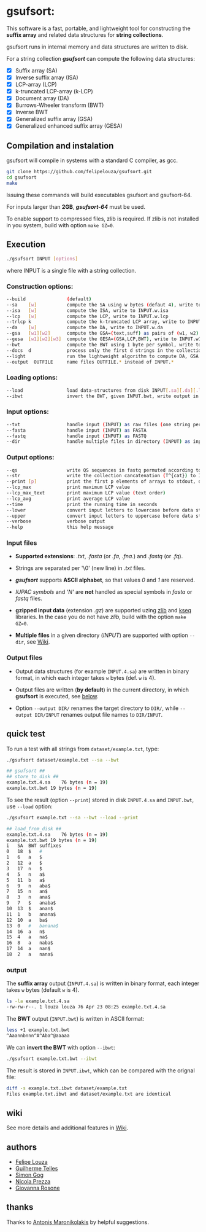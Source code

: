# gsufsort: 

This software is a fast, portable, and lightweight tool for
constructing the **suffix array** and related data structures for
**string collections**.

gsufsort runs in internal memory and data structures are written to disk. 

For a string collection **_gsufsort_** can compute the following data structures:

- [x] Suffix array (SA)
- [x] Inverse suffix array (ISA)
- [x] LCP-array (LCP)
- [x] k-truncated LCP-array (k-LCP)
- [x] Document array (DA)
- [x] Burrows-Wheeler transform (BWT)
- [x] Inverse BWT
- [x] Generalized suffix array (GSA)
- [x] Generalized enhanced suffix array (GESA)

## Compilation and instalation

gsufsort will compile in systems with a standard C compiler, as gcc. 

```sh
git clone https://github.com/felipelouza/gsufsort.git
cd gsufsort
make 
```

Issuing these commands will build executables gsufsort and gsufsort-64.

For inputs larger than **2GB**, **_gsufsort-64_** must be used.

To enable support to compressed files, zlib is required.  If zlib is
not installed in you system, build with option ``make GZ=0``.



## Execution

```sh
./gsufsort INPUT [options]
```

where INPUT is a single file with a string collection.

### Construction options:

```sh
--build	              (default)
--sa    [w]           compute the SA using w bytes (defaut 4), write to INPUT.w.sa
--isa   [w]           compute the ISA, write to INPUT.w.isa
--lcp   [w]           compute the LCP, write to INPUT.w.lcp
--trlcp k             compute the k-truncated LCP array, write to INPUT.w.lcp
--da    [w]           compute the DA, write to INPUT.w.da
--gsa   [w1][w2]      compute the GSA=(text,suff) as pairs of (w1, w2) bytes, write to INPUT.w1.w2.gsa
--gesa  [w1][w2][w3]  compute the GESA=(GSA,LCP,BWT), write to INPUT.w1.w2.w3.1.gesa
--bwt                 compute the BWT using 1 byte per symbol, write to INPUT.bwt
--docs  d             process only the first d strings in the collection
--light               run the lightweight algorithm to compute DA, GSA and GESA
--output  OUTFILE     name files OUTFILE.* instead of INPUT.*
```

### Loading options:

```sh
--load                load data-structures from disk INPUT[.sa][.da][.lcp][.gsa][.str]
--ibwt                invert the BWT, given INPUT.bwt, write output in INPUT.bwt.ibwt
```

### Input options:

```sh
--txt                 handle input (INPUT) as raw files (one string per line)
--fasta               handle input (INPUT) as FASTA 
--fastq               handle input (INPUT) as FASTQ
--dir                 handle multiple files in directory (INPUT) as input
```

### Output options:

```sh
--qs                  write QS sequences in fastq permuted according to the BWT to INPUT.bwt.qs
--str                 write the collection cancatenation (T^{cat}) to INPUT.1.str
--print [p]           print the first p elements of arrays to stdout, defaults to the collection length
--lcp_max             print maximum LCP value
--lcp_max_text        print maximum LCP value (text order)
--lcp_avg             print average LCP value
--time                print the running time in seconds
--lower               convert input letters to lowercase before data structures construction
--upper               convert input letters to uppercase before data structures construction
--verbose             verbose output
--help                this help message
```


### Input files 

- **Supported extensions**: _.txt_, _.fasta_ (or _.fa_, _.fna._) and _.fastq_ (or _.fq_).

- Strings are separated per '\0' (new line) in _.txt_ files.

- **_gsufsort_** supports **ASCII alphabet**, so that values _0_ and _1_ are reserved.

- _IUPAC symbols_ and _'N'_ are **not** handled as special symbols in _fasta_ or _fastq_ files. 

- **gzipped input data** (extension _.gz_) are supported uzing [zlib](https://github.com/felipelouza/gsufsort/tree/master/external/zlib) and [kseq](https://github.com/felipelouza/gsufsort/tree/master/external/kseq) libraries. In the case you do not have _zlib_, build with the option ``make GZ=0``.

- **Multiple files** in a given directory (_INPUT_) are supported with option ``--dir``, see [Wiki](https://github.com/felipelouza/gsufsort/wiki/Multiple-Files).


### Output files 

- Output data structures (for example ``INPUT.4.sa``) are written in binary format, in which each integer takes ``w`` bytes (def. ``w`` is 4).

- Output files are written (**by default**) in the current directory, in which **gsufsort** is executed, see [below](https://github.com/felipelouza/gsufsort#output).

- Option ``--output DIR/`` renames the target directory to ``DIR/``, while ``--output DIR/INPUT`` renames output file names to ``DIR/INPUT``.

## quick test

To run a test with all strings from ``dataset/example.txt``, type:

```sh
./gsufsort dataset/example.txt --sa --bwt
```

```sh
## gsufsort ##
## store_to_disk ##
example.txt.4.sa	76 bytes (n = 19)
example.txt.bwt	19 bytes (n = 19)
```

To see the result (option ``--print``) stored in disk ``INPUT.4.sa`` and ``INPUT.bwt``, use ``--load`` option:

```sh
./gsufsort example.txt --sa --bwt --load --print
```

```sh
## load_from_disk ##
example.txt.4.sa	76 bytes (n = 19)
example.txt.bwt	19 bytes (n = 19)
i	SA	BWT	suffixes
0	18	$	#
1	6	a	$
2	12	a	$
3	17	n	$
4	5	n	a$
5	11	b	a$
6	9	n	aba$
7	15	n	an$
8	3	n	ana$
9	7	$	anaba$
10	13	$	anan$
11	1	b	anana$
12	10	a	ba$
13	0	#	banana$
14	16	a	n$
15	4	a	na$
16	8	a	naba$
17	14	a	nan$
18	2	a	nana$
```

### output

The **suffix array** output (``INPUT.4.sa``) is written in binary format, each integer takes ``w`` bytes (default ``w`` is 4).

```sh
ls -la example.txt.4.sa
-rw-rw-r--. 1 louza louza 76 Apr 23 08:25 example.txt.4.sa
```

The **BWT** output (``INPUT.bwt``) is written in ASCII format:

```sh
less +1 example.txt.bwt
^Aaannbnnn^A^Aba^@aaaaa
```

We can **invert the BWT** with option ``--ibwt``:

```sh
./gsufsort example.txt.bwt --ibwt
```

The result is stored in ``INPUT.ibwt``, which can be compared with the orignal file:

```sh
diff -s example.txt.ibwt dataset/example.txt
Files example.txt.ibwt and dataset/example.txt are identical
```

## wiki

See more details and additional features in [Wiki](https://github.com/felipelouza/gsufsort/wiki).

## authors

* [Felipe Louza](https://github.com/felipelouza)
* [Guilherme Telles](https://github.com/gptelles)
* [Simon Gog](https://github.com/simongog)
* [Nicola Prezza](https://github.com/nicolaprezza)
* [Giovanna Rosone](https://github.com/giovannarosone/)

## thanks

Thanks to [Antonis Maronikolakis](https://github.com/antmarakis) by helpful suggestions.

